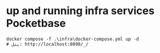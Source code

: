 # up and running infra services Pocketbase

```
docker compose -f .\infra\docker-compose.yml up -d
# پنل: http://localhost:8090/_/

```
